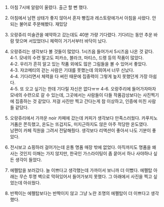 1. 아침 7시에 알람이 울렸다. 출근 할 뻔 했다.

2. 아침에서 남편 상태가 좋지 않아서 혼자 빵집과 레스토랑에가서 아침을 사왔다. 안되는 불어로 주문해봤다. 재밌당

3. 오랑쥬리 미술관을 예약하고 갔는데도 40분 가량 기다렸다. 기다리는 동안 추운 바람 맞으며 서있었더니 체력이 거기서부터 바닥이 났다.

4. 오랑쥬리는 생각보다 볼 것들이 많았다. 1시즈음 들어가서 5시즈음 나온 것 같다.     
  4-1. 모네의 수련 말고도 피카소, 블라크, 마티스, 드렝 등의 작품이 많았다.    
  4-2. 우리가 흔히 알고 있는 작품 외에도 많은 그림들을 볼 수 있어서 좋았다.     
  4-3. 쟈코메티의 걷는 사람은 기대를 못했는데 의외여서 너무 신났다.    
  4-4. 기다리면서 체력을 다 써린 때문에 집중력이 그렇게 높지 못했던게 가장 아쉽다.     
  4-5. 또 오고 싶기는 한데 기다릴 자신은 없다ㅠㅠ
  4-6. 오랑주리에 들어가자마자 모네의 수련으로 갈 수 있는데, 그곳에서는 사람들이 다들 작품감상보다는 사진찍기에 집중하는 것 같았다. 저걸 사진만 찍고 간다는게 참 이상하고, 인증에 미친 사람들 같닸다.

5. 오랑쥬리에서 가까운 noir 카페에 갔는데 커피가 생각보다 만족스러웠다. 카푸치노 거품은 쫀득했고, 온도는 뜨겁지도, 미지근하지도 않은 아주 적당한 온도였다.     
  남편이 카페 직원을 그려서 전달해줬다. 생각보다 리액션이 좋아서 나도 기분이 좋았다.

6. 전시보고 쇼핑하러 걸어가는데 온통 명품 매장 밖에 없었다. 아직까지도 명품을 왜 사는 것인지 이해는 가지 않지만, 한국인 가스라이팅이 좀 묻어서 하나 사야하나 싶든 생각이 들었다.

7. 에펠탑을 보러갔다. 늘 이쁘다고 생각했는데 가까이서 보니까 더 이뻤다. 에펠탑 아래는 무슨 투명 벽으로 막혀있어서 들어가보지 못했다. 그 아래에서 사진을 찍고 싶었는데 아쉬웠다.

8. 반짝이는 에펠탑보다는 반짝이지 않고 그냥 노란 조명의 에펠탑이 더 이쁘다고 생각했다.


